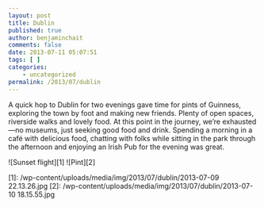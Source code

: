 ```yaml
---
layout: post
title: Dublin
published: true
author: benjaminchait
comments: false
date: 2013-07-11 05:07:51
tags: [ ]
categories:
    - uncategorized
permalink: /2013/07/dublin
---
```

A quick hop to Dublin for two evenings gave time for pints of Guinness, exploring the town by foot and making new friends. Plenty of open spaces, riverside walks and lovely food. At this point in the journey, we&#8217;re exhausted—no museums, just seeking good food and drink. Spending a morning in a café with delicious food, chatting with folks while sitting in the park through the afternoon and enjoying an Irish Pub for the evening was great.


![Sunset flight][1] 
![Pint][2]

 [1]: /wp-content/uploads/media/img/2013/07/dublin/2013-07-09 22.13.26.jpg
 [2]: /wp-content/uploads/media/img/2013/07/dublin/2013-07-10 18.15.55.jpg